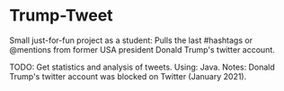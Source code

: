 # Trump-Tweet
Small just-for-fun project as a student:
Pulls the last #hashtags or @mentions from former USA president Donald Trump's twitter account.

TODO: Get statistics and analysis of tweets.
Using: Java.
Notes: Donald Trump's twitter account was blocked on Twitter (January 2021).
